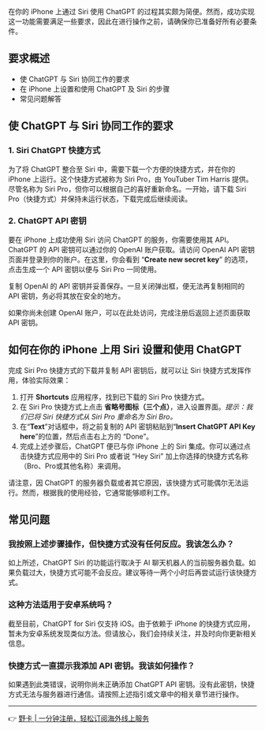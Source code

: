 在你的 iPhone 上通过 Siri 使用 ChatGPT 的过程其实颇为简便。然而，成功实现这一功能需要满足一些要求，因此在进行操作之前，请确保你已准备好所有必要条件。

## 要求概述

- 使 ChatGPT 与 Siri 协同工作的要求
- 在 iPhone 上设置和使用 ChatGPT 及 Siri 的步骤
- 常见问题解答

## 使 ChatGPT 与 Siri 协同工作的要求

### 1. Siri ChatGPT 快捷方式

为了将 ChatGPT 整合至 Siri 中，需要下载一个方便的快捷方式，并在你的 iPhone 上运行。这个快捷方式被称为 Siri Pro，由 YouTuber Tim Harris 提供。尽管名称为 Siri Pro，但你可以根据自己的喜好重新命名。一开始，请下载 Siri Pro（快捷方式）并保持未运行状态，下载完成后继续阅读。

### 2. ChatGPT API 密钥

要在 iPhone 上成功使用 Siri 访问 ChatGPT 的服务，你需要使用其 API。ChatGPT 的 API 密钥可以通过你的 OpenAI 账户获取。请访问 OpenAI API 密钥页面并登录到你的账户。在这里，你会看到 “**Create new secret key**” 的选项，点击生成一个 API 密钥以便与 Siri Pro 一同使用。

复制 OpenAI 的 API 密钥并妥善保存。一旦关闭弹出框，便无法再复制相同的 API 密钥，务必将其放在安全的地方。

如果你尚未创建 OpenAI 账户，可以在此处访问，完成注册后返回上述页面获取 API 密钥。

## 如何在你的 iPhone 上用 Siri 设置和使用 ChatGPT

完成 Siri Pro 快捷方式的下载并复制 API 密钥后，就可以让 Siri 快捷方式发挥作用，体验实际效果：

1. 打开 **Shortcuts** 应用程序，找到已下载的 Siri Pro 快捷方式。
2. 在 Siri Pro 快捷方式上点击 **省略号图标（三个点）**，进入设置界面。<em>提示：我们已将 Siri 快捷方式从 Siri Pro 重命名为 Siri Bro。</em>
3. 在“**Text**”对话框中，将之前复制的 API 密钥粘贴到“**Insert ChatGPT API Key here**”的位置，然后点击右上方的 “Done”。
4. 完成上述步骤后，ChatGPT 便已与你 iPhone 上的 Siri 集成。你可以通过点击快捷方式应用中的 Siri Pro 或者说 “Hey Siri” 加上你选择的快捷方式名称（Bro、Pro或其他名称）来调用。

请注意，因 ChatGPT 的服务器负载或者其它原因，该快捷方式可能偶尔无法运行。然而，根据我的使用经验，它通常能够顺利工作。

## 常见问题

### 我按照上述步骤操作，但快捷方式没有任何反应。我该怎么办？

如上所述，ChatGPT Siri 的功能运行取决于 AI 聊天机器人的当前服务器负载。如果负载过大，快捷方式可能不会反应。建议等待一两个小时后再尝试运行该快捷方式。

### 这种方法适用于安卓系统吗？

截至目前，ChatGPT for Siri 仅支持 iOS。由于依赖于 iPhone 的快捷方式应用，暂未为安卓系统发现类似方法。但请放心，我们会持续关注，并及时向你更新相关信息。

### 快捷方式一直提示我添加 API 密钥。我该如何操作？

如果遇到此类错误，说明你尚未正确添加 ChatGPT API 密钥。没有此密钥，快捷方式无法与服务器进行通信。请按照上述指引或文章中的相关章节进行操作。

---

👉 [野卡 | 一分钟注册，轻松订阅海外线上服务](https://bit.ly/bewildcard)